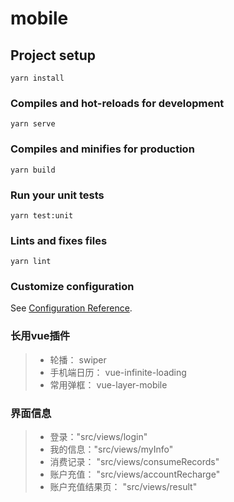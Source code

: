 # mobile

## Project setup
```
yarn install
```

### Compiles and hot-reloads for development
```
yarn serve
```

### Compiles and minifies for production
```
yarn build
```

### Run your unit tests
```
yarn test:unit
```

### Lints and fixes files
```
yarn lint
```

### Customize configuration
See [Configuration Reference](https://cli.vuejs.org/config/).

### 长用vue插件
> * 轮播： swiper
> * 手机端日历： vue-infinite-loading
> * 常用弹框： vue-layer-mobile

### 界面信息
> * 登录："src/views/login"
> * 我的信息："src/views/myInfo"
> * 消费记录： "src/views/consumeRecords"
> * 账户充值： "src/views/accountRecharge"
> * 账户充值结果页： "src/views/result"
